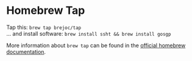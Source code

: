# Homebrew Tap

Tap this: `brew tap brejoc/tap`  
… and install software: `brew install ssht && brew install gosgp`

More information about `brew tap` can be found in the [official homebrew documentation](https://github.com/Homebrew/homebrew/blob/master/share/doc/homebrew/brew-tap.md).
